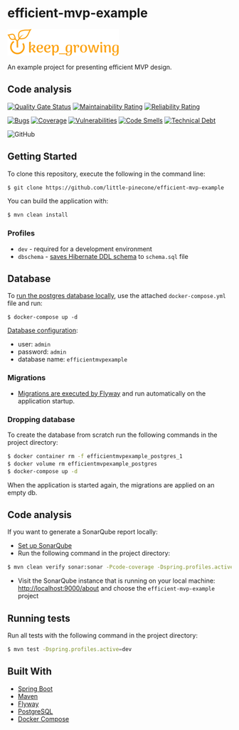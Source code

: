 # efficient-mvp-example

[![keep_growing logo](readme-images/logo_250x60.png)](https://keepgrowing.in/)

An example project for presenting efficient MVP design.

## Code analysis

[![Quality Gate Status](https://sonarcloud.io/api/project_badges/measure?project=little-pinecone_efficient-mvp-example&metric=alert_status)](https://sonarcloud.io/dashboard?id=little-pinecone_efficient-mvp-example)
[![Maintainability Rating](https://sonarcloud.io/api/project_badges/measure?project=little-pinecone_efficient-mvp-example&metric=sqale_rating)](https://sonarcloud.io/dashboard?id=little-pinecone_efficient-mvp-example)
[![Reliability Rating](https://sonarcloud.io/api/project_badges/measure?project=little-pinecone_efficient-mvp-example&metric=reliability_rating)](https://sonarcloud.io/dashboard?id=little-pinecone_efficient-mvp-example)

[![Bugs](https://sonarcloud.io/api/project_badges/measure?project=little-pinecone_efficient-mvp-example&metric=bugs)](https://sonarcloud.io/dashboard?id=little-pinecone_efficient-mvp-example)
[![Coverage](https://sonarcloud.io/api/project_badges/measure?project=little-pinecone_efficient-mvp-example&metric=coverage)](https://sonarcloud.io/dashboard?id=little-pinecone_efficient-mvp-example)
[![Vulnerabilities](https://sonarcloud.io/api/project_badges/measure?project=little-pinecone_efficient-mvp-example&metric=vulnerabilities)](https://sonarcloud.io/dashboard?id=little-pinecone_efficient-mvp-example)
[![Code Smells](https://sonarcloud.io/api/project_badges/measure?project=little-pinecone_efficient-mvp-example&metric=code_smells)](https://sonarcloud.io/dashboard?id=little-pinecone_efficient-mvp-example)
[![Technical Debt](https://sonarcloud.io/api/project_badges/measure?project=little-pinecone_efficient-mvp-example&metric=sqale_index)](https://sonarcloud.io/dashboard?id=little-pinecone_efficient-mvp-example)

![GitHub](https://img.shields.io/github/license/little-pinecone/efficient-mvp-example)

## Getting Started

To clone this repository, execute the following in the command line:

```bash
$ git clone https://github.com/little-pinecone/efficient-mvp-example
```

You can build the application with:

```bash
$ mvn clean install
```

### Profiles

* `dev` - required for a development environment
* `dbschema` - [saves Hibernate DDL schema](https://keepgrowing.in/tools/save-hibernate-ddl-schema-to-a-file/)
  to `schema.sql` file

## Database

To [run the postgres database locally](https://keepgrowing.in/tools/set-up-a-postgresql-database-with-docker/), use the
attached `docker-compose.yml` file and run:

```
$ docker-compose up -d
```

[Database configuration](https://keepgrowing.in/java/springboot/add-a-postgresql-database-to-your-spring-boot-project/):

* user: `admin`
* password: `admin`
* database name: `efficientmvpexample`

### Migrations

* [Migrations are executed by Flyway](https://keepgrowing.in/java/springboot/add-flyway-migrations-to-your-spring-boot-project/)
  and run automatically on the application startup.

### Dropping database

To create the database from scratch run the following commands in the project directory:

```bash
$ docker container rm -f efficientmvpexample_postgres_1 
$ docker volume rm efficientmvpexample_postgres
$ docker-compose up -d
```

When the application is started again, the migrations are applied on an empty db.

## Code analysis

If you want to generate a SonarQube report locally:

* [Set up SonarQube](https://keepgrowing.in/tools/boost-project-quality-with-sonarqube-local-code-analysis/)
* Run the following command in the project directory:

```bash
$ mvn clean verify sonar:sonar -Pcode-coverage -Dspring.profiles.active=dev
```

* Visit the SonarQube instance that is running on your local machine:
  [http://localhost:9000/about](http://localhost:9000/about) and choose the `efficient-mvp-example` project

## Running tests

Run all tests with the following command in the project directory:

```bash
$ mvn test -Dspring.profiles.active=dev
```

## Built With

* [Spring Boot](https://spring.io/projects/spring-boot)
* [Maven](https://maven.apache.org/)
* [Flyway](https://flywaydb.org/)
* [PostgreSQL](https://www.postgresql.org/)
* [Docker Compose](https://docs.docker.com/compose/)